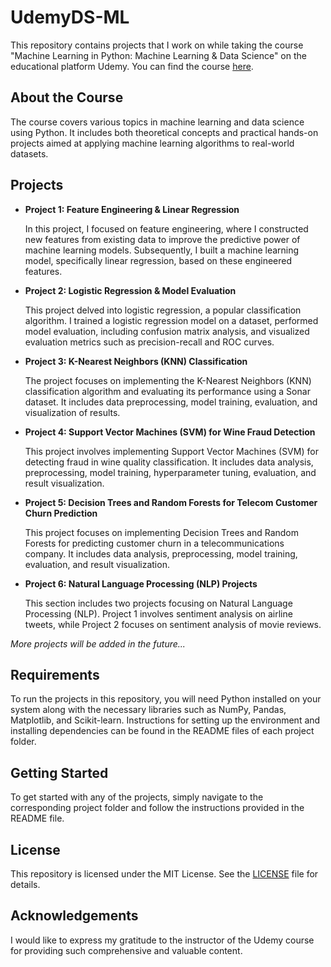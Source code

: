 # UdemyDS-ML

This repository contains projects that I work on while taking the course "Machine Learning in Python: Machine Learning & Data Science" on the educational platform Udemy. You can find the course [here](https://www.udemy.com/course/python-machine-learning-data-science-russian/).

## About the Course

The course covers various topics in machine learning and data science using Python. It includes both theoretical concepts and practical hands-on projects aimed at applying machine learning algorithms to real-world datasets.

## Projects

- **Project 1: Feature Engineering & Linear Regression**
  
  In this project, I focused on feature engineering, where I constructed new features from existing data to improve the predictive power of machine learning models. Subsequently, I built a machine learning model, specifically linear regression, based on these engineered features.

- **Project 2: Logistic Regression & Model Evaluation**
  
  This project delved into logistic regression, a popular classification algorithm. I trained a logistic regression model on a dataset, performed model evaluation, including confusion matrix analysis, and visualized evaluation metrics such as precision-recall and ROC curves.

- **Project 3: K-Nearest Neighbors (KNN) Classification**

  The project focuses on implementing the K-Nearest Neighbors (KNN) classification algorithm and evaluating its performance using a Sonar dataset. It includes data preprocessing, model training, evaluation, and visualization of results.

- **Project 4: Support Vector Machines (SVM) for Wine Fraud Detection**

  This project involves implementing Support Vector Machines (SVM) for detecting fraud in wine quality classification. It includes data analysis, preprocessing, model training, hyperparameter tuning, evaluation, and result visualization.

- **Project 5: Decision Trees and Random Forests for Telecom Customer Churn Prediction**

  This project focuses on implementing Decision Trees and Random Forests for predicting customer churn in a telecommunications company. It includes data analysis, preprocessing, model training, evaluation, and result visualization.

- **Project 6: Natural Language Processing (NLP) Projects**

  This section includes two projects focusing on Natural Language Processing (NLP). Project 1 involves sentiment analysis on airline tweets, while Project 2 focuses on sentiment analysis of movie reviews.
  
*More projects will be added in the future...*


## Requirements

To run the projects in this repository, you will need Python installed on your system along with the necessary libraries such as NumPy, Pandas, Matplotlib, and Scikit-learn. Instructions for setting up the environment and installing dependencies can be found in the README files of each project folder.

## Getting Started

To get started with any of the projects, simply navigate to the corresponding project folder and follow the instructions provided in the README file.

## License

This repository is licensed under the MIT License. See the [LICENSE](LICENSE) file for details.

## Acknowledgements

I would like to express my gratitude to the instructor of the Udemy course for providing such comprehensive and valuable content.
